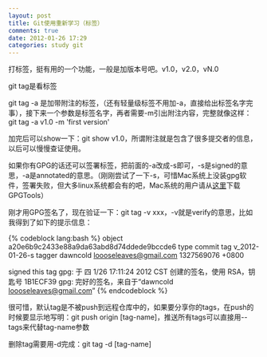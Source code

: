 ```yaml
---
layout: post
title: Git使用重新学习（标签）
comments: true
date: 2012-01-26 17:29
categories: study git
---
```


打标签，挺有用的一个功能，一般是加版本号吧。v1.0，v2.0，vN.0

git tag是看标签

git tag -a 是加带附注的标签，（还有轻量级标签不用加-a，直接给出标签名字完事），接下来一个参数是标签名字，再者需要-m引出附注内容，完整就像这样：git tag -a v1.0 -m 'first version'

加完后可以show一下：git show v1.0，所谓附注就是包含了很多提交者的信息，以后可以慢慢查证使用。

如果你有GPG的话还可以签署标签，把前面的-a改成-s即可，-s是signed的意思，-a是annotated的意思。（刚刚尝试了一下-s，可惜Mac系统上没装gpg软件，签署失败，但大多linux系统都会有的吧，Mac系统的用户请从[这里](http://www.gpgtools.org)下载GPGTools）

刚才用GPG签名了，现在验证一下：git tag -v xxx，-v就是verify的意思，比如我得到了如下的提示信息：

{% codeblock lang:bash %}
object a20e6b9c2433e88a9da63abd8d74ddede9bccde6
type commit
tag v_2012-01-26-s
tagger dawncold <loooseleaves@gmail.com> 1327569076 +0800

signed this tag
gpg: 于 四  1/26 17:11:24 2012 CST 创建的签名，使用 RSA，钥匙号 1B1ECF39
gpg: 完好的签名，来自于“dawncold <loooseleaves@gmail.com>”
{% endcodeblock %}

很可惜，默认tag是不被push到远程仓库中的，如果要分享你的tags，在push的时候要显示地写明：git push origin [tag-name]，推送所有tags可以直接用--tags来代替tag-name参数

删除tag需要用-d完成：git tag -d [tag-name]